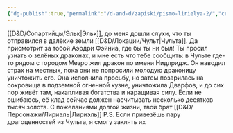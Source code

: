 ```yaml
---
{"dg-publish":true,"permalink":"/d-and-d/zapiski/pismo-lirielya-2/","created":"2024-04-08T22:36:55.561+03:00","updated":"2024-04-08T22:37:41.388+03:00"}
---
```



[[D&D/Сопартийцы/Эльк\|Эльк]], до меня дошли слухи, что ты отправился в далёкие земли [[D&D/Локации/Чульт\|Чульта]]. Да присмотрит за тобой Аэрдри Фэйниа, где бы ты ни был!
Ты просил узнать о зелёных драконах, и мне есть что тебе сообщить: в Чульте где-то рядом с городом Мезро жил дракон по имени Нидлридж. Он наводил страх на местных, пока они не попросили молодую драконицу уничтожить его. Она исполнила просьбу, но затем позарилась на сокровища в подземной огненной кузне, уничтожила Дварфов, и до сих пор живёт там, накапливая богатства и наращивая силу. Если не ошибаюсь, её клад сейчас должен насчитывать несколько десятков тысяч золота.
С пожеланиями долгой жизни, твой брат [[D&D/Персонажи/Лириэль\|Лириэль]]
P.S. Если привезёшь пару драгоценностей из Чульта, я смогу заклять их